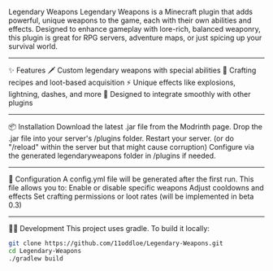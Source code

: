 Legendary Weapons
Legendary Weapons is a Minecraft plugin that adds powerful, unique weapons to the game, each with their own abilities and effects. Designed to enhance gameplay with lore-rich, balanced weaponry, this plugin is great for RPG servers, adventure maps, or just spicing up your survival world.

---

✨ Features
🗡️ Custom legendary weapons with special abilities
🔨 Crafting recipes and loot-based acquisition
⚡ Unique effects like explosions, lightning, dashes, and more
🧩 Designed to integrate smoothly with other plugins

---

📦 Installation
Download the latest .jar file from the Modrinth page.
Drop the .jar file into your server's /plugins folder.
Restart your server. (or do "/reload" within the server but that might cause corruption)
Configure via the generated legendaryweapons folder in /plugins if needed.

---

🧰 Configuration
A config.yml file will be generated after the first run. This file allows you to:
Enable or disable specific weapons
Adjust cooldowns and effects
Set crafting permissions or loot rates
(will be implemented in beta 0.3)

---

🧑‍💻 Development
This project uses gradle. To build it locally:

```bash
git clone https://github.com/11oddloe/Legendary-Weapons.git
cd Legendary-Weapons
./gradlew build 
